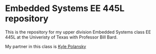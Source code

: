 # Embedded Systems EE 445L repository

This is the repository for my upper division Embedded Systems class EE 445L at the Univeristy of Texas with Professor Bill Bard.

My partner in this class is [Kyle Polansky](https://github.com/KylePolansky)

